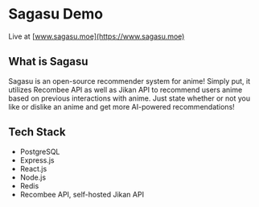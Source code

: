 # Sagasu Demo

Live at [www.sagasu.moe](https://www.sagasu.moe)

## What is Sagasu

Sagasu is an open-source recommender system for anime! Simply put, it utilizes Recombee API as well as Jikan API to recommend users anime based on previous interactions with anime. Just state whether or not you like or dislike an anime and get more AI-powered recommendations!

## Tech Stack

- PostgreSQL
- Express.js
- React.js
- Node.js
- Redis
- Recombee API, self-hosted Jikan API
